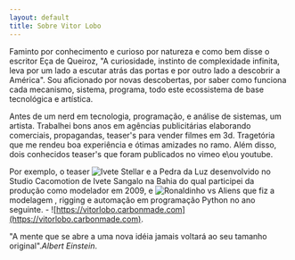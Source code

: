 ```yaml
---
layout: default
title: Sobre Vitor Lobo
---
```


Faminto por conhecimento e curioso por natureza e como bem disse o escritor Eça de Queiroz, "A curiosidade, instinto de complexidade infinita, leva por um lado a escutar atrás das portas e por outro lado a descobrir a América". Sou aficionado por novas descobertas, por saber como funciona cada mecanismo, sistema, programa, todo este ecossistema de base tecnológica e artística.

Antes de um nerd em tecnologia, programação, e análise de sistemas, um artista. Trabalhei bons anos em agências publicitárias elaborando comerciais, propagandas, teaser's para vender filmes em 3d. Tragetória que me rendeu boa experiência e ótimas amizades no ramo. Além disso, dois conhecidos teaser's que foram publicados no vimeo e\ou youtube.

Por exemplo, o teaser ![Ivete Stellar e a Pedra da Luz](http://vimeo.com/6151999) desenvolvido no Studio Cacomotion de Ivete Sangalo na Bahia do qual participei da produção como modelador em 2009, e ![Ronaldinho vs Aliens](https://www.youtube.com/watch?v=u2vd6ts-HsQ) que fiz a modelagem , rigging e automação em programação Python no ano seguinte. - ![https://vitorlobo.carbonmade.com](https://vitorlobo.carbonmade.com).



  

"A mente que se abre a uma nova idéia jamais voltará ao seu tamanho original".*Albert Einstein*.



<div class="headline">
<p></p>

<p></p>
</div>


